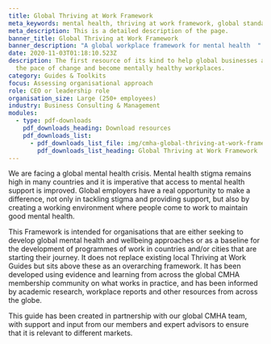```yaml
---
title: Global Thriving at Work Framework
meta_keywords: mental health, thriving at work framework, global standards
meta_description: This is a detailed description of the page.
banner_title: Global Thriving at Work Framework
banner_description: "A global workplace framework for mental health  "
date: 2020-11-03T01:18:10.523Z
description: The first resource of its kind to help global businesses accelerate
  the pace of change and become mentally healthy workplaces.
category: Guides & Toolkits
focus: Assessing organisational approach
role: CEO or leadership role
organisation_size: Large (250+ employees)
industry: Business Consulting & Management
modules:
  - type: pdf-downloads
    pdf_downloads_heading: Download resources
    pdf_downloads_list:
      - pdf_downloads_list_file: img/cmha-global-thriving-at-work-framework-final.pdf
        pdf_downloads_list_heading: Global Thriving at Work Framework
---
```

We are facing a global mental health crisis. Mental health stigma remains high in many countries and it is imperative that access to mental health support is improved. Global employers have a real opportunity to make a difference, not only in tackling stigma and providing support, but also by creating a working environment where people come to work to maintain good mental health.

This Framework is intended for organisations that are either seeking to develop global mental health and wellbeing approaches or as a baseline for the development of programmes of work in countries and/or cities that are starting their journey. It does not replace existing local Thriving at Work Guides but sits above these as an overarching framework. It has been developed using evidence and learning from across the global CMHA membership community on what works in practice, and has been informed by academic research, workplace reports and other resources from across the globe.

This guide has been created in partnership with our global CMHA team, with support and input from our members and expert advisors to ensure that it is relevant to different markets.